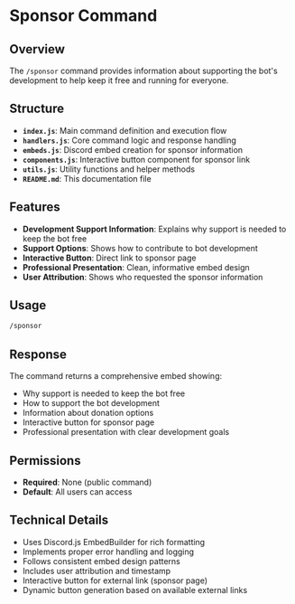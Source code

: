 # Sponsor Command

## Overview

The `/sponsor` command provides information about supporting the bot's development to help keep it free and running for everyone.

## Structure

- **`index.js`**: Main command definition and execution flow
- **`handlers.js`**: Core command logic and response handling
- **`embeds.js`**: Discord embed creation for sponsor information
- **`components.js`**: Interactive button component for sponsor link
- **`utils.js`**: Utility functions and helper methods
- **`README.md`**: This documentation file

## Features

- **Development Support Information**: Explains why support is needed to keep the bot free
- **Support Options**: Shows how to contribute to bot development
- **Interactive Button**: Direct link to sponsor page
- **Professional Presentation**: Clean, informative embed design
- **User Attribution**: Shows who requested the sponsor information

## Usage

```bash
/sponsor
```

## Response

The command returns a comprehensive embed showing:

- Why support is needed to keep the bot free
- How to support the bot development
- Information about donation options
- Interactive button for sponsor page
- Professional presentation with clear development goals

## Permissions

- **Required**: None (public command)
- **Default**: All users can access

## Technical Details

- Uses Discord.js EmbedBuilder for rich formatting
- Implements proper error handling and logging
- Follows consistent embed design patterns
- Includes user attribution and timestamp
- Interactive button for external link (sponsor page)
- Dynamic button generation based on available external links
